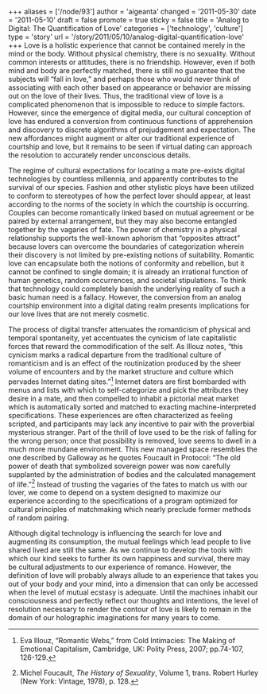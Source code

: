 +++
aliases = ['/node/93']
author = 'aigeanta'
changed = '2011-05-30'
date = '2011-05-10'
draft = false
promote = true
sticky = false
title = 'Analog to Digital: The Quantification of Love'
categories = ['technology', 'culture']
type = 'story'
url = '/story/2011/05/10/analog-digital-quantification-love'
+++
Love is a holistic experience that cannot be contained merely in the mind or the body. Without physical chemistry, there is no sexuality. Without common interests or attitudes, there is no friendship. However, even if both mind and body are perfectly matched, there is still no guarantee that the subjects will “fall in love,” and perhaps those who would never think of associating with each other based on appearance or behavior are missing out on the love of their lives. Thus, the traditional view of love is a complicated phenomenon that is impossible to reduce to simple factors. However, since the emergence of digital media, our cultural conception of love has endured a conversion from continuous functions of apprehension and discovery to discrete algorithms of prejudgement and expectation. The new affordances might augment or alter our traditional experience of courtship and love, but it remains to be seen if virtual dating can approach the resolution to accurately render unconscious details.

The regime of cultural expectations for locating a mate pre-exists digital technologies by countless millennia, and apparently contributes to the survival of our species. Fashion and other stylistic ploys have been utilized to conform to stereotypes of how the perfect lover should appear, at least according to the norms of the society in which the courtship is occurring. Couples can become romantically linked based on mutual agreement or be paired by external arrangement, but they may also become entangled together by the vagaries of fate. The power of chemistry in a physical relationship supports the well-known aphorism that “opposites attract” because lovers can overcome the boundaries of categorization wherein their discovery is not limited by pre-existing notions of suitability. Romantic love can encapsulate both the notions of conformity and rebellion, but it cannot be confined to single domain; it is already an irrational function of human genetics, random occurrences, and societal stipulations. To think that technology could completely banish the underlying reality of such a basic human need is a fallacy. However, the conversion from an analog courtship environment into a digital dating realm presents implications for our love lives that are not merely cosmetic.

The process of digital transfer attenuates the romanticism of physical and temporal spontaneity, yet accentuates the cynicism of late capitalistic forces that reward the commodification of the self. As Illouz notes, “this cynicism marks a radical departure from the traditional culture of romanticism and is an effect of the routinization produced by the sheer volume of encounters and by the market structure and culture which pervades Internet dating sites.”[^1] Internet daters are first bombarded with menus and lists with which to self-categorize and pick the attributes they desire in a mate, and then compelled to inhabit a pictorial meat market which is automatically sorted and matched to exacting machine-interpreted specifications. These experiences are often characterized as feeling scripted, and participants may lack any incentive to pair with the proverbial mysterious stranger. Part of the thrill of love used to be the risk of falling for the wrong person; once that possibility is removed, love seems to dwell in a much more mundane environment. This new managed space resembles the one described by Galloway as he quotes Foucault in Protocol: “The old power of death that symbolized sovereign power was now carefully supplanted by the administration of bodies and the calculated management of life.”[^2] Instead of trusting the vagaries of the fates to match us with our lover, we come to depend on a system designed to maximize our experience according to the specifications of a program optimized for cultural principles of matchmaking which nearly preclude former methods of random pairing.

Although digital technology is influencing the search for love and augmenting its consumption, the mutual feelings which lead people to live shared lived are still the same. As we continue to develop the tools with which our kind seeks to further its own happiness and survival, there may be cultural adjustments to our experience of romance. However, the definition of love will probably always allude to an experience that takes you out of your body and your mind, into a dimension that can only be accessed when the level of mutual ecstasy is adequate. Until the machines inhabit our consciousness and perfectly reflect our thoughts and intentions, the level of resolution necessary to render the contour of love is likely to remain in the domain of our holographic imaginations for many years to come.

[^1]: Eva Illouz, “Romantic Webs,” from Cold Intimacies: The Making of Emotional Capitalism, Cambridge, UK: Polity Press, 2007; pp.74-107, 126-129.

[^2]: Michel Foucault, *The History of Sexuality*, Volume 1, trans. Robert Hurley (New York: Vintage, 1978), p. 128.
